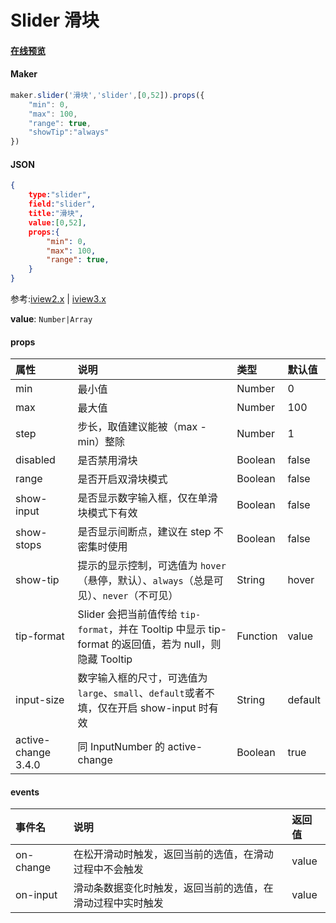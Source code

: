 # Slider 滑块

#### [在线预览](https://jsrun.pro/rehKp/edit)

#### Maker
```js
maker.slider('滑块','slider',[0,52]).props({
    "min": 0,
    "max": 100,
    "range": true,
    "showTip":"always"
})
```

#### JSON
```json
{
    type:"slider",
    field:"slider",
    title:"滑块",
    value:[0,52],
    props:{
        "min": 0,
        "max": 100,
        "range": true,
    }
}
```

参考:[iview2.x](http://v2.iviewui.com/components/slider#API) | [iview3.x](https://www.iviewui.com/components/slider#API)

**value**: `Number|Array`

#### props

| 属性                | 说明                                                         | 类型            | 默认值  |
| :------------------ | :----------------------------------------------------------- | :-------------- | :------ |
| min                 | 最小值                                                       | Number          | 0       |
| max                 | 最大值                                                       | Number          | 100     |
| step                | 步长，取值建议能被（max - min）整除                          | Number          | 1       |
| disabled            | 是否禁用滑块                                                 | Boolean         | false   |
| range               | 是否开启双滑块模式                                           | Boolean         | false   |
| show-input          | 是否显示数字输入框，仅在单滑块模式下有效                     | Boolean         | false   |
| show-stops          | 是否显示间断点，建议在 step 不密集时使用                     | Boolean         | false   |
| show-tip            | 提示的显示控制，可选值为 `hover`（悬停，默认）、`always`（总是可见）、`never`（不可见） | String          | hover   |
| tip-format          | Slider 会把当前值传给 `tip-format`，并在 Tooltip 中显示 tip-format 的返回值，若为 null，则隐藏 Tooltip | Function        | value   |
| input-size          | 数字输入框的尺寸，可选值为`large`、`small`、`default`或者不填，仅在开启 show-input 时有效 | String          | default |
| active-change 3.4.0 | 同 InputNumber 的 active-change                              | Boolean         | true    |

#### events

| 事件名    | 说明                                                       | 返回值 |
| :-------- | :--------------------------------------------------------- | :----- |
| on-change | 在松开滑动时触发，返回当前的选值，在滑动过程中不会触发     | value  |
| on-input  | 滑动条数据变化时触发，返回当前的选值，在滑动过程中实时触发 | value  |